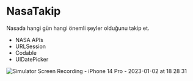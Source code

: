 # NasaTakip

Nasada hangi gün hangi önemli şeyler olduğunu takip et.

- NASA APIs
- URLSession
- Codable
- UIDatePicker

![Simulator Screen Recording - iPhone 14 Pro - 2023-01-02 at 18 28 31](https://user-images.githubusercontent.com/117376261/210252208-c1a15855-f880-4fb8-a0fa-0ee184d13a8f.gif)
